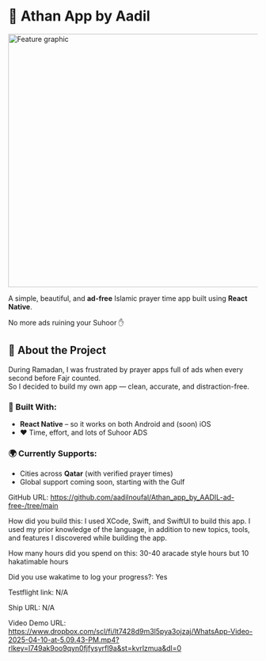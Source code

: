 # 🕌 Athan App by Aadil
<img width="512" alt="Feature graphic" src="https://github.com/user-attachments/assets/f0d53cc1-dea6-4671-bd27-e8e876af4772" />


A simple, beautiful, and **ad-free** Islamic prayer time app built using **React Native**.

No more ads ruining your Suhoor ✋

## 🚀 About the Project

During Ramadan, I was frustrated by prayer apps full of ads when every second before Fajr counted.  
So I decided to build my own app — clean, accurate, and distraction-free.

### 🔧 Built With:
- **React Native** – so it works on both Android and (soon) iOS
- ❤️ Time, effort, and lots of Suhoor ADS

### 🌍 Currently Supports:
- Cities across **Qatar** (with verified prayer times)
- Global support coming soon, starting with the Gulf

GitHub URL: https://github.com/aadilnoufal/Athan_app_by_AADIL-ad-free-/tree/main

How did you build this: I used XCode, Swift, and SwiftUI to build this app. I used my prior knowledge of the language, in addition to new topics, tools, and features I discovered while building the app.

How many hours did you spend on this:  30-40 aracade style hours but 10 hakatimable hours

Did you use wakatime to log your progress?: Yes

Testflight link: N/A

Ship URL: N/A

Video Demo URL: https://www.dropbox.com/scl/fi/lt7428d9m3l5pya3ojzaj/WhatsApp-Video-2025-04-10-at-5.09.43-PM.mp4?rlkey=l749ak9oo9qyn0fjfysyrfl9a&st=kvrlzmua&dl=0
